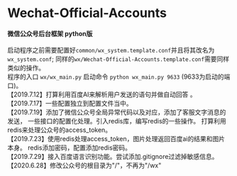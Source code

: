 # Wechat-Official-Accounts
**微信公众号后台框架 python版<br/>**
<br/>
启动程序之前需要配置好`common/wx_system.template.conf`并且将其改名为`wx_system.conf`;
同样的`wx/Wechat-Official-Accounts.template.conf`需要同样类似的操作。
<br/>
程序的入口 `wx/wx_main.py` 启动命令 `python wx_main.py 9633` (9633为启动的端口)。
<br/>
【2019.7.12】打算利用百度AI来解析用户发送的语句并做自动回答 。
<br/>
【2019.7.17】一些配置独立到配置文件当中。
<br/>
【2019.7.19】添加了微信公众号全局异常代码以及对应，添加了客服文字消息的发送，
一些接口的配置化处理。引入redis库，编写redis的一些操作。
打算利用redis来处理公众号的access_token。
<br/>
【2019.7.23】使用redis处理access_token，图片处理返回百度ai的结果和图片本身。
redis添加密码，配置添加redis密码。
<br/>
【2019.7.29】接入百度语言识别功能。尝试添加.gitignore过滤掉敏感信息。
<br/>
【2020.6.28】修改公众号的根目录为"/"，不再为"/wx"
